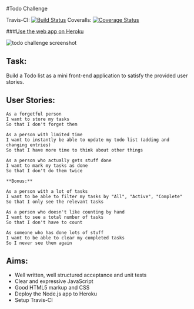 #Todo Challenge

Travis-CI: [![Build Status](https://travis-ci.org/sanjsanj/todo_challenge.svg?branch=master)](https://travis-ci.org/sanjsanj/todo_challenge)  Coveralls: [![Coverage Status](https://coveralls.io/repos/sanjsanj/todo_challenge/badge.svg)](https://coveralls.io/r/sanjsanj/todo_challenge)

###[Use the web app on Heroku]()

![todo challenge screenshot]()

Task:
-----
Build a Todo list as a mini front-end application to satisfy the provided user stories.

User Stories:
-------------
```
As a forgetful person
I want to store my tasks
So that I don't forget them

As a person with limited time
I want to instantly be able to update my todo list (adding and changing entries)
So that I have more time to think about other things

As a person who actually gets stuff done
I want to mark my tasks as done
So that I don't do them twice

**Bonus:**

As a person with a lot of tasks
I want to be able to filter my tasks by "All", "Active", "Complete"
So that I only see the relevant tasks

As a person who doesn't like counting by hand
I want to see a total number of tasks
So that I don't have to count

As someone who has done lots of stuff
I want to be able to clear my completed tasks
So I never see them again
```

Aims:
-----
* Well written, well structured acceptance and unit tests
* Clear and expressive JavaScript
* Good HTML5 markup and CSS
* Deploy the Node.js app to Heroku
* Setup Travis-CI
